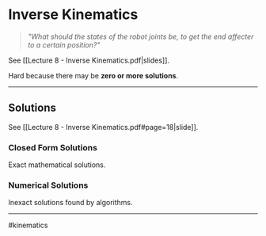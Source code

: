 # Inverse Kinematics
> *"What should the states of the robot joints be, to get the end affecter to a certain position?"*

See [[Lecture 8 - Inverse Kinematics.pdf|slides]].

Hard because there may be **zero or more solutions**.

---

## Solutions
See [[Lecture 8 - Inverse Kinematics.pdf#page=18|slide]].

### Closed Form Solutions
Exact mathematical solutions.

### Numerical Solutions
Inexact solutions found by algorithms.



---
#kinematics

